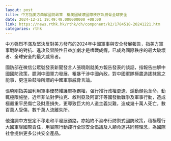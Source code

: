 ```yaml
---
layout: post
title: 中方指美方曲解國防政策　稱美國破壞國際秩序及威脅全球安全
date: 2024-12-21 19:49:48.000000000 +08:00
link: https://news.rthk.hk/rthk/ch/component/k2/1784518-20241221.htm
categories: rthk
---
```


中方强烈不滿及堅決反對美方發布的2024年中國軍事與安全發展報告，指美方軍事戰略的對抗、進攻及冒險性日益加劇才是嗜戰成癮，已成為國際秩序的最大破壞者、全球安全的最大威脅者。 

國防部在微信公眾號發表新聞發言人張曉剛就美方報告發表的談話，指報告曲解中國國防政策，臆測中國軍力發展，粗暴干涉中國內政，對中國軍隊極盡造謠抹黑之能事，更渲染鼓噪所謂的中國軍事威脅言論。

張曉剛指美國利用軍事優勢維護單極霸權，强行推行政權更迭、煽動顏色革命，動輒極限施壓，近年非法對伊拉克、敘利亞及阿富汗等國發動戰爭及軍事行動，造成極嚴重平民傷亡及財產損失，更導致巨大的人道主義災難，造成幾十萬人死亡，數百萬人受傷，數千萬人流離失所。

他強調中方堅定不移走和平發展道路，亦始終不渝奉行防禦式國防政策，積極履行大國軍隊國際責任，用實際行動踐行全球安全倡議及人類命運共同體理念，為國際社會提供更多公共安全產品。
